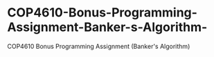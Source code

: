 # COP4610-Bonus-Programming-Assignment-Banker-s-Algorithm-
COP4610 Bonus Programming Assignment (Banker's Algorithm) 
